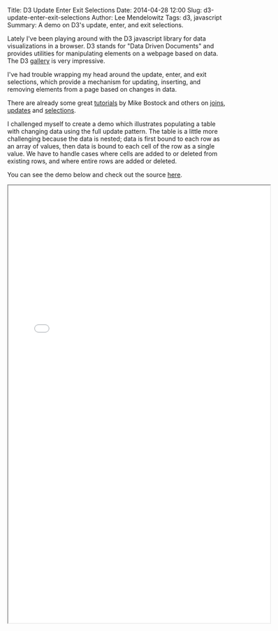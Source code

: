Title: D3 Update Enter Exit Selections
Date: 2014-04-28 12:00
Slug: d3-update-enter-exit-selections
Author: Lee Mendelowitz
Tags: d3, javascript
Summary: A demo on D3's update, enter, and exit selections.

Lately I've been playing around with the D3 javascript library for data visualizations in a browser. D3 stands for "Data Driven Documents" and provides utilities for manipulating elements on a webpage based on data. The D3 [gallery](https://github.com/mbostock/d3/wiki/Gallery) is very impressive.

I've had trouble wrapping my head around the update, enter, and exit selections, which provide a mechanism for updating, inserting, and removing elements from a page based on changes in data.

There are already some great [tutorials](https://github.com/mbostock/d3/wiki/Tutorials) by Mike Bostock and others on [joins](http://bost.ocks.org/mike/join/), [updates](http://bl.ocks.org/mbostock/3808234) and [selections](http://bost.ocks.org/mike/selection/).

I challenged myself to create a demo which illustrates populating a table with changing data using the full update pattern. The table is a little more challenging because the data is nested; data is first bound to each row as an array of values, then data is bound to each cell of the row as a single value. We have to handle cases where cells are added to or deleted from existing rows, and where entire rows are added or deleted.

You can see the demo below and check out the source [here](http://bl.ocks.org/LeeMendelowitz/11383724).

<iframe src="/code/d3_updating_table.html" marginwidth="0" marginheight="0" width="600" height="1000"></iframe>
